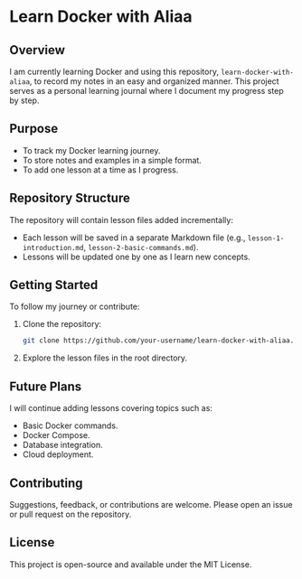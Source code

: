 # Learn Docker with Aliaa

## Overview

I am currently learning Docker and using this repository, `learn-docker-with-aliaa`, to record my notes in an easy and organized manner. This project serves as a personal learning journal where I document my progress step by step.

## Purpose

- To track my Docker learning journey.
- To store notes and examples in a simple format.
- To add one lesson at a time as I progress.

## Repository Structure

The repository will contain lesson files added incrementally:
- Each lesson will be saved in a separate Markdown file (e.g., `lesson-1-introduction.md`, `lesson-2-basic-commands.md`).
- Lessons will be updated one by one as I learn new concepts.

## Getting Started

To follow my journey or contribute:
1. Clone the repository:
   ```bash
   git clone https://github.com/your-username/learn-docker-with-aliaa.git
   ```
2. Explore the lesson files in the root directory.

## Future Plans

I will continue adding lessons covering topics such as:
- Basic Docker commands.
- Docker Compose.
- Database integration.
- Cloud deployment.

## Contributing

Suggestions, feedback, or contributions are welcome. Please open an issue or pull request on the repository.

## License

This project is open-source and available under the MIT License.